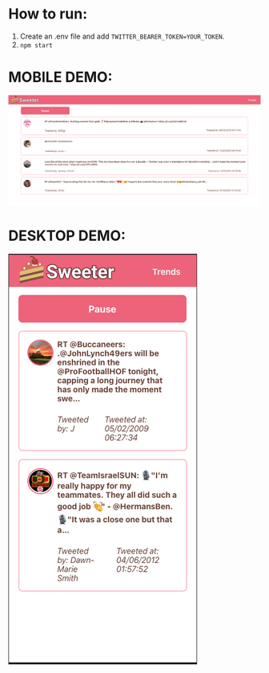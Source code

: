 # How to run:
1. Create an .env file and add `TWITTER_BEARER_TOKEN=YOUR_TOKEN`.
2. `npm start`

# MOBILE DEMO:
![](demo_screenshots/desktop1.png)
# DESKTOP DEMO:
![](demo_screenshots/mobile1.png)

